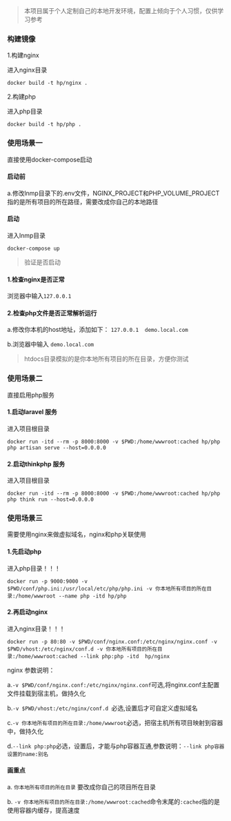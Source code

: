 > 本项目属于个人定制自己的本地开发环境，配置上倾向于个人习惯，仅供学习参考
### 构建镜像
1.构建nginx

进入nginx目录
```
docker build -t hp/nginx .
```
2.构建php

进入php目录
```
docker build -t hp/php .
```

### 使用场景一

直接使用docker-compose启动
#### 启动前

a.修改lnmp目录下的.env文件，NGINX_PROJECT和PHP_VOLUME_PROJECT指的是所有项目的所在路径，需要改成你自己的本地路径
#### 启动

进入lnmp目录
```
docker-compose up
```
> 验证是否启动
#### 1.检查nginx是否正常
浏览器中输入`127.0.0.1`

#### 2.检查php文件是否正常解析运行

a.修改你本机的host地址，添加如下：
`127.0.0.1  demo.local.com`

b.浏览器中输入
`demo.local.com`

> htdocs目录模拟的是你本地所有项目的所在目录，方便你测试

### 使用场景二
直接启用php服务
#### 1.启动laravel 服务
进入项目根目录
```
docker run -itd --rm -p 8000:8000 -v $PWD:/home/wwwroot:cached hp/php php artisan serve --host=0.0.0.0
```
#### 2.启动thinkphp 服务
进入项目根目录
```
docker run -itd --rm -p 8000:8000 -v $PWD:/home/wwwroot:cached hp/php php think run --host=0.0.0.0
```

### 使用场景三
需要使用nginx来做虚拟域名，nginx和php关联使用

#### 1.先启动php
进入php目录！！！
```
docker run -p 9000:9000 -v $PWD/conf/php.ini:/usr/local/etc/php/php.ini -v 你本地所有项目的所在目录:/home/wwwroot --name php -itd hp/php
```

#### 2.再启动nginx
进入nginx目录！！！
```
docker run -p 80:80 -v $PWD/conf/nginx.conf:/etc/nginx/nginx.conf -v $PWD/vhost:/etc/nginx/conf.d -v 你本地所有项目的所在目录:/home/wwwroot:cached --link php:php -itd  hp/nginx
```
nginx 参数说明：

a.`-v $PWD/conf/nginx.conf:/etc/nginx/nginx.conf`可选,将nginx.conf主配置文件挂载到宿主机，做持久化

b.`-v $PWD/vhost:/etc/nginx/conf.d `必选,设置后才可自定义虚拟域名

c.`-v 你本地所有项目的所在目录:/home/wwwroot`必选，把宿主机所有项目映射到容器中，做持久化

d.`--link php:php`必选，设置后，才能与php容器互通,参数说明：`--link php容器设置的name:别名`





#### 画重点

a. `你本地所有项目的所在目录` 要改成你自己的项目所在目录

b. `-v 你本地所有项目的所在目录:/home/wwwroot:cached`命令末尾的`:cached`指的是使用容器内缓存，提高速度

